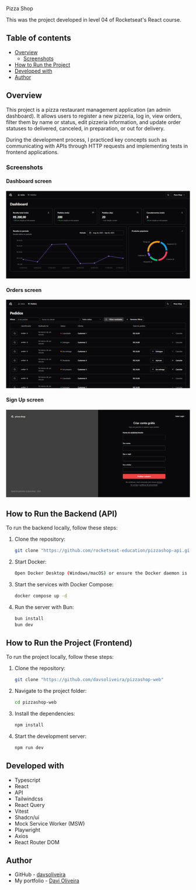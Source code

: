 Pizza Shop

This was the project developed in level 04 of Rocketseat's React course.

## Table of contents

- [Overview](#overview)
  - [Screenshots](#screenshots)
- [How to Run the Project](#how-to-run-the-project)
- [Developed with](#developed-with)
- [Author](#author)

## Overview

This project is a pizza restaurant management application (an admin dashboard). It allows users to register a new pizzeria, log in, view orders, filter them by name or status, edit pizzeria information, and update order statuses to delivered, canceled, in preparation, or out for delivery.

During the development process, I practiced key concepts such as communicating with APIs through HTTP requests and implementing tests in frontend applications.

### Screenshots

#### Dashboard screen

![](screenshots/dashboard.png)

#### Orders screen

![](screenshots/orders.png)

#### Sign Up screen

![](screenshots/sign-up.png)

## How to Run the Backend (API)

To run the backend locally, follow these steps:

1. Clone the repository:
   ```bash
   git clone "https://github.com/rocketseat-education/pizzashop-api.git"

2. Start Docker:
   ```bash
   Open Docker Desktop (Windows/macOS) or ensure the Docker daemon is running (Linux).

3. Start the services with Docker Compose:
   ```bash
   docker compose up -d

4. Run the server with Bun:
   ```bash
   bun install
   bun dev

## How to Run the Project (Frontend)

To run the project locally, follow these steps:

1. Clone the repository:
   ```bash
   git clone "https://github.com/davsoliveira/pizzashop-web"

2. Navigate to the project folder:
   ```bash
   cd pizzashop-web

3. Install the dependencies:
   ```bash
   npm install

4. Start the development server:
   ```bash
   npm run dev

## Developed with

- Typescript 
- React
- API
- Tailwindcss
- React Query
- Vitest
- Shadcn/ui
- Mock Service Worker (MSW)
- Playwright
- Axios
- React Router DOM

## Author

- GitHub - [davsoliveira](https://github.com/davsoliveira)
- My portfolio - [Davi Oliveira](https://davsoliveira.github.io/portfolio/)